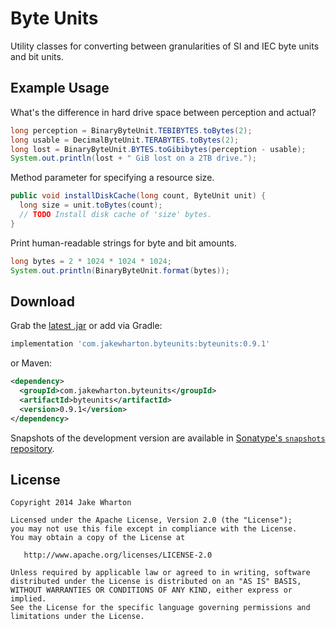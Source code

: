 Byte Units
==========

Utility classes for converting between granularities of SI and IEC byte units
and bit units.



Example Usage
-------------

What's the difference in hard drive space between perception and actual?
```java
long perception = BinaryByteUnit.TEBIBYTES.toBytes(2);
long usable = DecimalByteUnit.TERABYTES.toBytes(2);
long lost = BinaryByteUnit.BYTES.toGibibytes(perception - usable);
System.out.println(lost + " GiB lost on a 2TB drive.");
```

Method parameter for specifying a resource size.
```java
public void installDiskCache(long count, ByteUnit unit) {
  long size = unit.toBytes(count);
  // TODO Install disk cache of 'size' bytes.
}
```

Print human-readable strings for byte and bit amounts.
```java
long bytes = 2 * 1024 * 1024 * 1024;
System.out.println(BinaryByteUnit.format(bytes));
```



Download
--------

Grab the [latest .jar][1] or add via Gradle:
```groovy
implementation 'com.jakewharton.byteunits:byteunits:0.9.1'
```
or Maven:
```xml
<dependency>
  <groupId>com.jakewharton.byteunits</groupId>
  <artifactId>byteunits</artifactId>
  <version>0.9.1</version>
</dependency>
```

Snapshots of the development version are available in [Sonatype's `snapshots` repository][snap].



License
-------

    Copyright 2014 Jake Wharton

    Licensed under the Apache License, Version 2.0 (the "License");
    you may not use this file except in compliance with the License.
    You may obtain a copy of the License at

       http://www.apache.org/licenses/LICENSE-2.0

    Unless required by applicable law or agreed to in writing, software
    distributed under the License is distributed on an "AS IS" BASIS,
    WITHOUT WARRANTIES OR CONDITIONS OF ANY KIND, either express or implied.
    See the License for the specific language governing permissions and
    limitations under the License.




 [1]: https://search.maven.org/remote_content?g=com.jakewharton.byteunits&a=byteunits&v=LATEST
 [snap]: https://oss.sonatype.org/content/repositories/snapshots/
